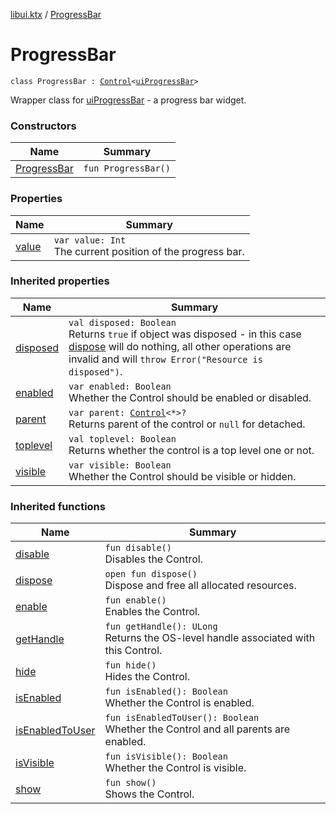 [libui.ktx](../README.md) / [ProgressBar](README.md)

# ProgressBar

`class ProgressBar : `[`Control`](../-control/README.md)`<`[`uiProgressBar`](../../libui/ui-progress-bar.md)`> `

Wrapper class for [uiProgressBar](../../libui/ui-progress-bar.md) - a progress bar widget.

### Constructors

| Name | Summary |
|---|---|
| [ProgressBar](-progress-bar.md) | `fun ProgressBar()` |

### Properties

| Name | Summary |
|---|---|
| [value](value.md) | `var value: Int`<br>The current position of the progress bar. |

### Inherited properties

| Name | Summary |
|---|---|
| [disposed](../-disposable/disposed.md) | `val disposed: Boolean`<br>Returns `true` if object was disposed - in this case [dispose](../-disposable/dispose.md) will do nothing, all other operations are invalid and will `throw Error("Resource is disposed")`. |
| [enabled](../-control/enabled.md) | `var enabled: Boolean`<br>Whether the Control should be enabled or disabled. |
| [parent](../-control/parent.md) | `var parent: `[`Control`](../-control/README.md)`<*>?`<br>Returns parent of the control or `null` for detached. |
| [toplevel](../-control/toplevel.md) | `val toplevel: Boolean`<br>Returns whether the control is a top level one or not. |
| [visible](../-control/visible.md) | `var visible: Boolean`<br>Whether the Control should be visible or hidden. |

### Inherited functions

| Name | Summary |
|---|---|
| [disable](../-control/disable.md) | `fun disable()`<br>Disables the Control. |
| [dispose](../-control/dispose.md) | `open fun dispose()`<br>Dispose and free all allocated resources. |
| [enable](../-control/enable.md) | `fun enable()`<br>Enables the Control. |
| [getHandle](../-control/get-handle.md) | `fun getHandle(): ULong`<br>Returns the OS-level handle associated with this Control. |
| [hide](../-control/hide.md) | `fun hide()`<br>Hides the Control. |
| [isEnabled](../-control/is-enabled.md) | `fun isEnabled(): Boolean`<br>Whether the Control is enabled. |
| [isEnabledToUser](../-control/is-enabled-to-user.md) | `fun isEnabledToUser(): Boolean`<br>Whether the Control and all parents are enabled. |
| [isVisible](../-control/is-visible.md) | `fun isVisible(): Boolean`<br>Whether the Control is visible. |
| [show](../-control/show.md) | `fun show()`<br>Shows the Control. |
